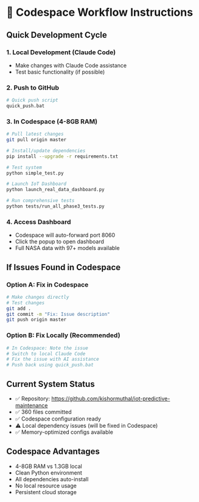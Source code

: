 # 🚀 Codespace Workflow Instructions

## Quick Development Cycle

### 1. Local Development (Claude Code)
- Make changes with Claude Code assistance
- Test basic functionality (if possible)

### 2. Push to GitHub
```bash
# Quick push script
quick_push.bat
```

### 3. In Codespace (4-8GB RAM)
```bash
# Pull latest changes
git pull origin master

# Install/update dependencies
pip install --upgrade -r requirements.txt

# Test system
python simple_test.py

# Launch IoT Dashboard
python launch_real_data_dashboard.py

# Run comprehensive tests
python tests/run_all_phase3_tests.py
```

### 4. Access Dashboard
- Codespace will auto-forward port 8060
- Click the popup to open dashboard
- Full NASA data with 97+ models available

## If Issues Found in Codespace

### Option A: Fix in Codespace
```bash
# Make changes directly
# Test changes
git add .
git commit -m "Fix: Issue description"
git push origin master
```

### Option B: Fix Locally (Recommended)
```bash
# In Codespace: Note the issue
# Switch to local Claude Code
# Fix the issue with AI assistance
# Push back using quick_push.bat
```

## Current System Status
- ✅ Repository: https://github.com/kishormuthal/iot-predictive-maintenance
- ✅ 360 files committed
- ✅ Codespace configuration ready
- ⚠️ Local dependency issues (will be fixed in Codespace)
- ✅ Memory-optimized configs available

## Codespace Advantages
- 4-8GB RAM vs 1.3GB local
- Clean Python environment
- All dependencies auto-install
- No local resource usage
- Persistent cloud storage